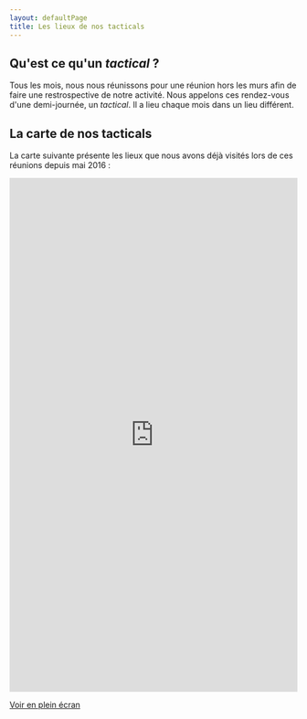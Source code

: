 ```yaml
---
layout: defaultPage
title: Les lieux de nos tacticals
---
```


## Qu'est ce qu'un *tactical* ?

Tous les mois, nous nous réunissons pour une réunion hors les murs afin de faire une restrospective de notre activité. Nous appelons ces rendez-vous d'une demi-journée, un *tactical*. Il a lieu chaque mois dans un lieu différent.

## La carte de nos tacticals

La carte suivante présente les lieux que nous avons déjà visités lors de ces réunions depuis mai 2016 :

<iframe width="100%" height="900px" frameborder="0" allowfullscreen src="https://umap.openstreetmap.fr/fr/map/les-lieux-du-24eme_326173?scaleControl=true&miniMap=false&scrollWheelZoom=false&zoomControl=true&allowEdit=false&moreControl=false&searchControl=null&tilelayersControl=null&embedControl=null&datalayersControl=true&onLoadPanel=undefined&captionBar=false#13/48.8684/2.3463"></iframe><p><a href="https://umap.openstreetmap.fr/fr/map/les-lieux-du-24eme_326173#13/48.8741/2.3190">Voir en plein écran</a></p>
